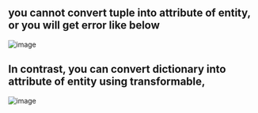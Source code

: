## you cannot convert tuple into attribute of entity, or you will get error like below
![image](https://user-images.githubusercontent.com/81428296/156980701-6ae07851-9af4-49f7-8354-a558a83b1368.png)

## In contrast, you can convert dictionary into attribute of entity using transformable, 
![image](https://user-images.githubusercontent.com/81428296/156980952-cf38605e-fe46-49db-ab05-48e1a8079a44.png)
